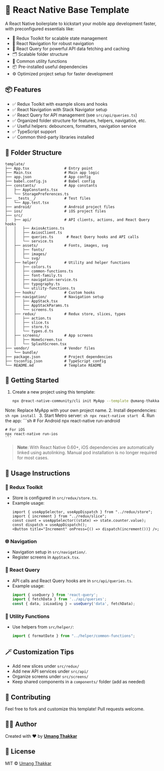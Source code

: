 # 🚀 React Native Base Template

A React Native boilerplate to kickstart your mobile app development faster, with preconfigured essentials like:

- 🔁 Redux Toolkit for scalable state management
- 📍 React Navigation for robust navigation
- 🔗 React Query for powerful API data fetching and caching
- 🗂️ Scalable folder structure
- 🧰 Common utility functions
- 📦 Pre-installed useful dependencies
- ⚙️ Optimized project setup for faster development

## 📦 Features

- ✅ Redux Toolkit with example slices and hooks
- ✅ React Navigation with Stack Navigator setup
- ✅ React Query for API management (see `src/api/queries.ts`)
- ✅ Organized folder structure for features, helpers, navigation, etc.
- ✅ Useful helpers: debouncers, formatters, navigation service
- ✅ TypeScript support
- ✅ Common third-party libraries installed

## 📁 Folder Structure

```
template/
├── App.tsx                # Entry point
├── Main.tsx               # Main app logic
├── app.json               # App config
├── babel.config.js        # Babel config
├── constants/             # App constants
│   ├── AppConstants.tsx
│   └── StoragePreferences.ts
├── __tests__/             # Test files
│   └── App.test.tsx
├── android/               # Android project files
├── ios/                   # iOS project files
├── src/
│   ├── api/               # API clients, actions, and React Query hooks
│   │   ├── AxiosActions.ts
│   │   ├── AxiosClient.ts
│   │   ├── queries.ts      # React Query hooks and API calls
│   │   └── service.ts
│   ├── assets/            # Fonts, images, svg
│   │   ├── fonts/
│   │   ├── images/
│   │   └── svg/
│   ├── helper/            # Utility and helper functions
│   │   ├── colors.ts
│   │   ├── common-functions.ts
│   │   ├── font-family.ts
│   │   ├── navigation-service.ts
│   │   ├── typography.ts
│   │   └── utility-functions.ts
│   ├── hooks/             # Custom hooks
│   ├── navigation/        # Navigation setup
│   │   ├── AppStack.tsx
│   │   ├── AppStackParams.ts
│   │   └── screens.ts
│   ├── redux/             # Redux store, slices, types
│   │   ├── action.ts
│   │   ├── slice.ts
│   │   ├── store.ts
│   │   └── types.d.ts
│   ├── screens/           # App screens
│   │   ├── HomeScreen.tsx
│   │   └── SplashScreen.tsx
├── vendor/                # Vendor files
│   └── bundle/
├── package.json           # Project dependencies
├── tsconfig.json          # TypeScript config
└── README.md              # Template README
```

## 🚀 Getting Started

1. Create a new project using this template:  
   ```sh
   npx @react-native-community/cli init MyApp --template @umang-thakkar/base-template
Note: Replace MyApp with your own project name.
2. Install dependencies:
    ```sh
    npm install
    ```
3. Start Metro server:
    ```sh
    npx react-native start
    ```
4. Run the app:
    ```sh
    # For Android
    npx react-native run-android
    
    # For iOS
    npx react-native run-ios
    ```

> **Note**: With React Native 0.60+, iOS dependencies are automatically linked using autolinking. Manual pod installation is no longer required for most cases.

## 🧠 Usage Instructions

### 📌 Redux Toolkit

- Store is configured in `src/redux/store.ts`.
- Example usage:
  ```tsx
  import { useAppSelector, useAppDispatch } from "../redux/store";
  import { increment } from "../redux/slice";
  const count = useAppSelector((state) => state.counter.value);
  const dispatch = useAppDispatch();
  <Button title="Increment" onPress={() => dispatch(increment())} />;
  ```

### 🌐 Navigation

- Navigation setup in `src/navigation/`.
- Register screens in `AppStack.tsx`.

### 🔗 React Query

- API calls and React Query hooks are in `src/api/queries.ts`.
- Example usage:
  ```ts
  import { useQuery } from 'react-query';
  import { fetchData } from '../api/queries';
  const { data, isLoading } = useQuery('data', fetchData);
  ```

### 🧰 Utility Functions

- Use helpers from `src/helper/`:
  ```ts
  import { formatDate } from "../helper/common-functions";
  ```

## 🪄 Customization Tips

- Add new slices under `src/redux/`
- Add new API services under `src/api/`
- Organize screens under `src/screens/`
- Keep shared components in a `components/` folder (add as needed)

## 🤝 Contributing

Feel free to fork and customize this template! Pull requests welcome.

## 👨‍💻 Author

Created with ❤️ by **[Umang Thakkar](https://github.com/Umang2809)**

## 📜 License

MIT © [Umang Thakkar](https://github.com/Umang2809)
